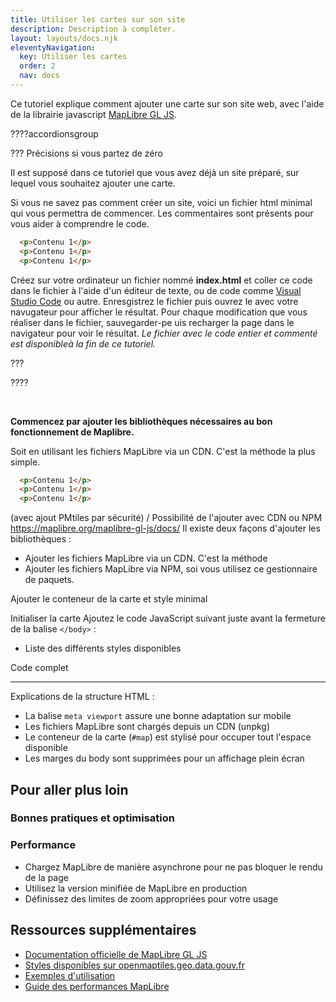```yaml
---
title: Utiliser les cartes sur son site
description: Description à compléter.
layout: layouts/docs.njk
eleventyNavigation:
  key: Utiliser les cartes
  order: 2
  nav: docs
---
```


Ce tutoriel explique comment ajouter une carte sur son site web, avec l'aide de la librairie javascript [MapLibre GL JS](https://maplibre.org). 

????accordionsgroup

??? Précisions si vous partez de zéro

Il est supposé dans ce tutoriel que vous avez déjà un site préparé, sur lequel vous souhaitez ajouter une carte. 

Si vous ne savez pas comment créer un site, voici un fichier html minimal qui vous permettra de commencer. Les commentaires sont présents pour vous aider à comprendre le code. 

```html
  <p>Contenu 1</p>
  <p>Contenu 1</p>
  <p>Contenu 1</p>
```

Créez sur votre ordinateur un fichier nommé **index.html** et coller ce code dans le fichier à l'aide d'un éditeur de texte, ou de code comme [Visual Studio Code](https://code.visualstudio.com/) ou autre. Enresgistrez le fichier puis ouvrez le avec votre navugateur pour afficher le résultat. Pour chaque modification que vous réaliser dans le fichier, sauvegarder-pe uis recharger la page dans le navigateur pour voir le résultat.
*Le fichier avec le code entier et commenté est disponibleà la fin de ce tutoriel.*

???

????  

<br>

**Commencez par ajouter les bibliothèques nécessaires au bon fonctionnement de Maplibre.** 

Soit en utilisant les fichiers MapLibre via un CDN. C'est la méthode la plus simple.
```html
  <p>Contenu 1</p>
  <p>Contenu 1</p>
  <p>Contenu 1</p>
```

(avec ajout PMtiles par sécurité) / Possibilité de l'ajouter avec CDN ou NPM https://maplibre.org/maplibre-gl-js/docs/ 
Il existe deux façons d'ajouter les bibliothèques :
- Ajouter les fichiers MapLibre via un CDN. C'est la méthode
- Ajouter les fichiers MapLibre via NPM, soi vous  utilisez ce gestionnaire de paquets.
  

Ajouter le conteneur de la carte et style minimal


Initialiser la carte
Ajoutez le code JavaScript suivant juste avant la fermeture de la balise `</body>` :
- Liste des différents styles disponibles


Code complet

---

Explications de la structure HTML :
- La balise `meta viewport` assure une bonne adaptation sur mobile
- Les fichiers MapLibre sont chargés depuis un CDN (unpkg)
- Le conteneur de la carte (`#map`) est stylisé pour occuper tout l'espace disponible
- Les marges du body sont supprimées pour un affichage plein écran



## Pour aller plus loin

### Bonnes pratiques et optimisation

### Performance
- Chargez MapLibre de manière asynchrone pour ne pas bloquer le rendu de la page
- Utilisez la version minifiée de MapLibre en production
- Définissez des limites de zoom appropriées pour votre usage


## Ressources supplémentaires

- [Documentation officielle de MapLibre GL JS](https://maplibre.org/maplibre-gl-js-docs/api/)
- [Styles disponibles sur openmaptiles.geo.data.gouv.fr](https://openmaptiles.geo.data.gouv.fr/)
- [Exemples d'utilisation](https://maplibre.org/maplibre-gl-js-docs/example/)
- [Guide des performances MapLibre](https://maplibre.org/maplibre-gl-js-docs/api/performance/)